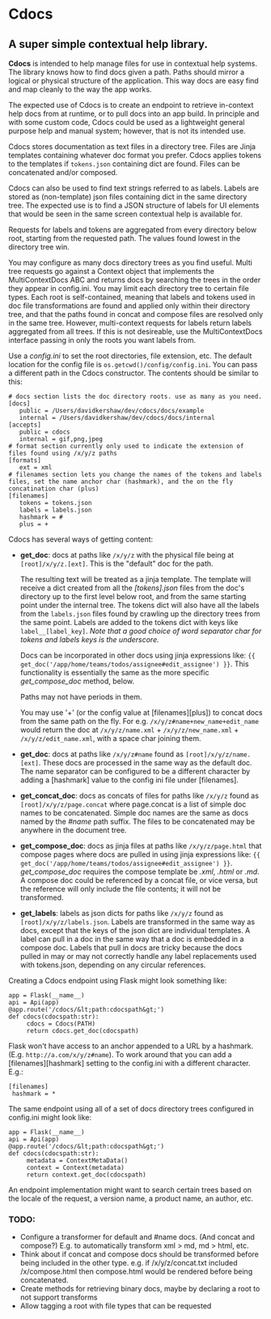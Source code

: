 # Cdocs
## A super simple contextual help library.

**Cdocs** is intended to help manage files for use in contextual help systems. The library knows how to find docs given a path. Paths should mirror a logical or physical structure of the application. This way docs are easy find and map cleanly to the way the app works.

The expected use of Cdocs is to create an endpoint to retrieve in-context help docs from at runtime, or to pull docs into an app build. In principle and with some custom code, Cdocs could be used as a lightweight general purpose help and manual system; however, that is not its intended use.

Cdocs stores documentation as text files in a directory tree. Files are Jinja templates containing whatever doc format you prefer. Cdocs applies tokens to the templates if ```tokens.json``` containing dict are found. Files can be concatenated and/or composed.

Cdocs can also be used to find text strings referred to as labels. Labels are stored as (non-template) json files containing dict in the same directory tree. The expected use is to find a JSON structure of labels for UI elements that would be seen in the same screen contextual help is available for.

Requests for labels and tokens are aggregated from every directory below root, starting from the requested path.  The values found lowest in the directory tree win.

You may configure as many docs directory trees as you find useful. Multi tree requests go against a Context object that implements the MultiContextDocs ABC and returns docs by searching the trees in the order they appear in config.ini. You may limit each directory tree to certain file types. Each root is self-contained, meaning that labels and tokens used in doc file transformations are found and applied only within their directory tree, and that the paths found in concat and compose files are resolved only in the same tree. However, multi-context requests for labels return labels aggregated from all trees. If this is not desireable, use the MultiContextDocs interface passing in only the roots you want labels from.

Use a *config.ini* to set the root directories, file extension, etc. The default location for the config file is ```os.getcwd()/config/config.ini```. You can pass a different path in the Cdocs constructor. The contents should be similar to this:
```
# docs section lists the doc directory roots. use as many as you need.
[docs]
   public = /Users/davidkershaw/dev/cdocs/docs/example
   internal = /Users/davidkershaw/dev/cdocs/docs/internal
[accepts]
   public = cdocs
   internal = gif,png,jpeg
# format section currently only used to indicate the extension of files found using /x/y/z paths
[formats]
   ext = xml
# filenames section lets you change the names of the tokens and labels files, set the name anchor char (hashmark), and the on the fly concatination char (plus)
[filenames]
   tokens = tokens.json
   labels = labels.json
   hashmark = #
   plus = +
```

Cdocs has several ways of getting content:
 - **get_doc**: docs at paths like ```/x/y/z``` with the physical file being at ```[root]/x/y/z.[ext]```. This is the "default" doc for the path.

     The resulting text will be treated as a jinja template. The template will receive a dict created from all the *[tokens].json* files from the doc's directory up to the first level below root, and from the same starting point under the internal tree. The tokens dict will also have all the labels from the ```labels.json``` files found by crawling up the directory trees from the same point. Labels are added to the tokens dict with keys like ```label__[label_key]```. *Note that a good choice of word separator char for tokens and labels keys is the underscore.*

     Docs can be incorporated in other docs using jinja expressions like: ```{{ get_doc('/app/home/teams/todos/assignee#edit_assignee') }}```.
     This functionality is essentially the same as the more specific *get_compose_doc* method, below.

     Paths may not have periods in them.

     You may use '+' (or the config value at [filenames][plus]) to concat docs from the same path on the fly. For e.g.
```/x/y/z#name+new_name+edit_name``` would return the doc at ```/x/y/z/name.xml``` + ```/x/y/z/new_name.xml``` + ```/x/y/z/edit_name.xml```, with a space char joining them.
 - **get_doc**: docs at paths like ```/x/y/z#name``` found as ```[root]/x/y/z/name.[ext]```. These docs are processed in the same way as the default doc. The name separator can be configured to be a different character by adding a [hashmark] value to the config ini file under [filenames].
 - **get_concat_doc**: docs as concats of files for paths like ```/x/y/z``` found as ```[root]/x/y/z/page.concat``` where page.concat is a list of simple doc names to be concatenated. Simple doc names are the same as docs named by the *#name* path suffix. The files to be concatenated may be anywhere in the document tree.
 - **get_compose_doc**: docs as jinja files at paths like ```/x/y/z/page.html``` that compose pages where docs are pulled in using jinja expressions like:
```{{ get_doc('/app/home/teams/todos/assignee#edit_assignee') }}```.
*get_compose_doc* requires the compose template be *.xml*, *.html* or *.md*. A compose doc could be referenced by a concat file, or vice versa, but the reference will only include the file contents; it will not be transformed.
 - **get_labels**: labels as json dicts for paths like ```/x/y/z``` found as ```[root]/x/y/z/labels.json```. Labels are transformed in the same way as docs, except that the keys of the json dict are individual templates. A label can pull in a doc in the same way that a doc is embedded in a compose doc. Labels that pull in docs are tricky because the docs pulled in may or may not correctly handle any label replacements used with tokens.json, depending on any circular references.

Creating a Cdocs endpoint using Flask might look something like:
```
app = Flask(__name__)
api = Api(app)
@app.route('/cdocs/&lt;path:cdocspath&gt;')
def cdocs(cdocspath:str):
     cdocs = Cdocs(PATH)
     return cdocs.get_doc(cdocspath)
```

Flask won't have access to an anchor appended to a URL by a hashmark. (E.g. ```http://a.com/x/y/z#name```). To work around that you can add a [filenames][hashmark] setting to the config.ini with a different character.  E.g.:
```
[filenames]
 hashmark = *
```

The same endpoint using all of a set of docs directory trees configured in config.ini might look like:
```
app = Flask(__name__)
api = Api(app)
@app.route('/cdocs/&lt;path:cdocspath&gt;')
def cdocs(cdocspath:str):
     metadata = ContextMetaData()
     context = Context(metadata)
     return context.get_doc(cdocspath)
```
An endpoint implementation might want to search certain trees based on the locale of the request, a version name, a product name, an author, etc.

### TODO:
- Configure a transformer for default and #name docs. (And concat and compose?) E.g. to automatically transform xml > md, md > html, etc.
- Think about if concat and compose docs should be transformed before being included in the other type. e.g. if /x/y/z/concat.txt included /x/compose.html then compose.html would be rendered before being concatenated.
- Create methods for retrieving binary docs, maybe by declaring a root to not support transforms
- Allow tagging a root with file types that can be requested



